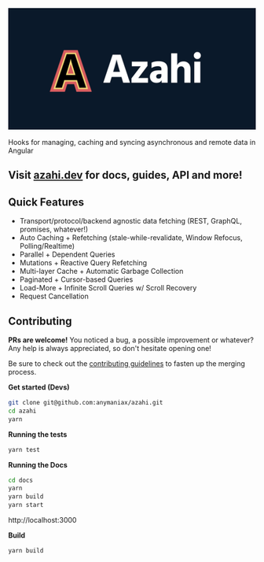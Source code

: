 <img src="./azahi-og.png?raw=true" />

Hooks for managing, caching and syncing asynchronous and remote data in Angular

## Visit [azahi.dev](https://azahi.dev) for docs, guides, API and more!

## Quick Features

- Transport/protocol/backend agnostic data fetching (REST, GraphQL, promises, whatever!)
- Auto Caching + Refetching (stale-while-revalidate, Window Refocus, Polling/Realtime)
- Parallel + Dependent Queries
- Mutations + Reactive Query Refetching
- Multi-layer Cache + Automatic Garbage Collection
- Paginated + Cursor-based Queries
- Load-More + Infinite Scroll Queries w/ Scroll Recovery
- Request Cancellation

## Contributing

**PRs are welcome!**
You noticed a bug, a possible improvement or whatever?
Any help is always appreciated, so don't hesitate opening one!

Be sure to check out the [contributing guidelines](CONTRIBUTING.md) to fasten
up the merging process.

**Get started (Devs)**

```bash
git clone git@github.com:anymaniax/azahi.git
cd azahi
yarn
```

**Running the tests**

```bash
yarn test
```

**Running the Docs**

```bash
cd docs
yarn
yarn build
yarn start
```

http://localhost:3000

**Build**

```bash
yarn build
```
